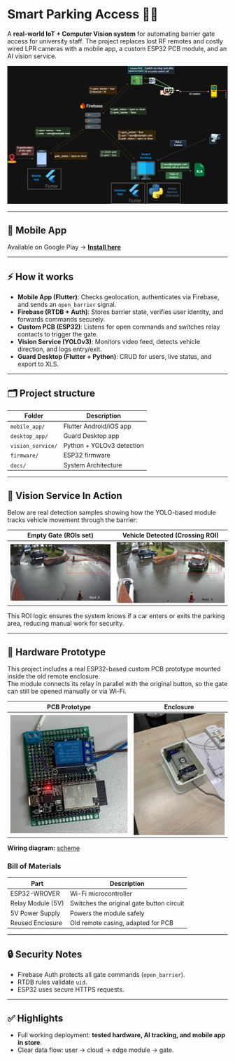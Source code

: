 # Smart Parking Access 🚗🔐

A **real-world IoT + Computer Vision system** for automating barrier gate access for university staff. The project replaces lost RF remotes and costly wired LPR cameras with a mobile app, a custom ESP32 PCB module, and an AI vision service.

![System Architecture](docs/diagram.png)

---

## 📱 Mobile App

Available on Google Play → [**Install here**](https://play.google.com/store/apps/details?id=com.web.kbtu&pcampaignid=web_share)

---

## ⚡ How it works

* **Mobile App (Flutter)**: Checks geolocation, authenticates via Firebase, and sends an `open_barrier` signal.
* **Firebase (RTDB + Auth)**: Stores barrier state, verifies user identity, and forwards commands securely.
* **Custom PCB (ESP32)**: Listens for open commands and switches relay contacts to trigger the gate.
* **Vision Service (YOLOv3)**: Monitors video feed, detects vehicle direction, and logs entry/exit.
* **Guard Desktop (Flutter + Python)**: CRUD for users, live status, and export to XLS.

---

## 🗂️ Project structure

| Folder            | Description                             |
|-------------------|-----------------------------------------|
| `mobile_app/`     | Flutter Android/iOS app                 |
| `desktop_app/`    | Guard Desktop app                       |
| `vision_service/` | Python + YOLOv3 detection               |
| `firmware/`       | ESP32 firmware                          |
| `docs/`           | System Architecture                     |

---

## 🎥 Vision Service In Action

Below are real detection samples showing how the YOLO-based module tracks vehicle movement through the barrier:

|           Empty Gate (ROIs set)           |      Vehicle Detected (Crossing ROI)      |
| :---------------------------------------: | :---------------------------------------: |
| ![](vision_service/processed_image_1.jpg) | ![](vision_service/processed_image_2.jpg) |

This ROI logic ensures the system knows if a car enters or exits the parking area, reducing manual work for security.

---

## 🔌 Hardware Prototype

This project includes a real ESP32-based custom PCB prototype mounted inside the old remote enclosure.  
The module connects its relay in parallel with the original button, so the gate can still be opened manually or via Wi-Fi.

|             PCB Prototype                 |               Enclosure                   |
| :---------------------------------------: | :---------------------------------------: |
| ![](docs/hardware/pcb_prototype.jpg)      | ![](docs/hardware/pcb_in_box.jpg)         |


**Wiring diagram:** [scheme](docs/hardware/scheme.pdf)


### Bill of Materials

| Part              | Description                               |
|-------------------|-------------------------------------------|
| ESP32-WROVER      | Wi-Fi microcontroller                     |
| Relay Module (5V) | Switches the original gate button circuit |
| 5V Power Supply   | Powers the module safely                  |
| Reused Enclosure  | Old remote casing, adapted for PCB        |

---

## 🔒 Security Notes

* Firebase Auth protects all gate commands (`open_barrier`).
* RTDB rules validate `uid`.
* ESP32 uses secure HTTPS requests.

---

## ✅ Highlights

* Full working deployment: **tested hardware, AI tracking, and mobile app in store**.
* Clear data flow: user → cloud → edge module → gate.

